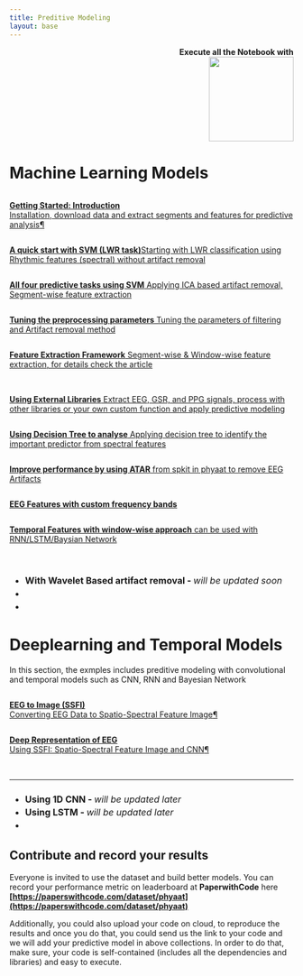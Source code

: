 ```yaml
---
title: Preditive Modeling
layout: base
---
```

<!--<div class="index-paragraph docutils container"><b>being update ...</b> </div> -->
<p style="text-align:right; font-weight:bold;">Execute all the Notebook with <br><a class="reference external image-reference" href="https://mybinder.org/v2/gh/Nikeshbajaj/Notebooks/master?urlpath=lab/tree/PhyAAt_Notebooks" target="_blank"><img src="https://mybinder.org/badge_logo.svg" width="150px"></a></p>

# Machine Learning Models
<!--<h2 style="text-align:left;"><u>Getting Started - Table of Content</u></h2> -->


<div id="index-grid-half" class="section group">
<div class="sphx-glr-thumbcontainer" tooltip="Getting started">
  <div class="figure align-default" id="">
  <img alt="" src="figures/getting_started.png" />
  <p class="caption"><span class="caption-text"><a class="reference internal" href="../introduction"><b>Getting Started: Introduction</b><br>Installation, download data and extract segments and features for predictive analysis</a></span><a class="headerlink" href="#" title="Permalink to this image">¶</a></p>
  </div>
</div>

<div class="toctree-wrapper compound"></div>

<div class="sphx-glr-thumbcontainer" tooltip="Starting with LWR classification using Rhythmic features (spectral) without artifact removal"><div class="figure align-default" id="id3">
  <img alt="" src="figures/lwr_svm.png" />
  <p class="caption"><span class="caption-text"><a class="reference internal" href="1_QuickStartSVM"><b>A quick start with SVM (LWR task)</b>Starting with LWR classification using Rhythmic features (spectral) without artifact removal</a></span></p>
  </div>
</div>

<div class="toctree-wrapper compound"></div>

<div class="sphx-glr-thumbcontainer" tooltip="Applying ICA based artifact removal, Segment-wise feature extraction"><div class="figure align-default" id="id3">
  <img alt="" src="figures/example1_svm_all_tasks_1.png" />
  <p class="caption"><span class="caption-text"><a class="reference internal" href="2_PredictiveTasksUsingSVM"><b>All four predictive tasks using SVM</b> Applying ICA based artifact removal, Segment-wise feature extraction</a></span></p>
  </div>
</div>

<div class="toctree-wrapper compound"></div>

<div class="sphx-glr-thumbcontainer" tooltip="Tuning the parameters"><div class="figure align-default" id="id3">
  <img alt="" src="figures/tuning.png" />
  <p class="caption"><span class="caption-text"><a class="reference internal" href="3_TuningPreprocessing"><b>Tuning the preprocessing parameters</b> Tuning the parameters of filtering and Artifact removal method</a></span></p>
  </div>
</div>

<div class="toctree-wrapper compound"></div>


<div class="sphx-glr-thumbcontainer" tooltip="Segment-wise & Window-wise feature extraction"><div class="figure align-default" id="id3">
  <img alt="" src="figures/featureextraction_win.png" />
  <p class="caption"><span class="caption-text"><a class="reference internal" href="4_FeatureExtraction"><b>Feature Extraction Framework</b> Segment-wise & Window-wise feature extraction, for details check the article</a></span></p>
  </div>
</div>

<div class="toctree-wrapper compound"></div>


<div class="sphx-glr-thumbcontainer" tooltip="Using External Libraries">
  <div class="figure align-default" id="id3">
  <img alt="" src="figures/eeg_14.png" />
  <img alt="" src="figures/gsr_2.png" />
  <img alt="" src="figures/ppg_3.png" />
  <p class="caption"><span class="caption-text"><a class="reference internal" href="5_UsingExternalLibraries"><b>Using External Libraries</b> Extract EEG, GSR, and PPG signals, process with other libraries or your own custom function and apply predictive modeling</a></span></p>
  </div>
</div>

<div class="toctree-wrapper compound"></div>

<div class="sphx-glr-thumbcontainer" tooltip="Using Decision Tree to analyse"><div class="figure align-default" id="id3">
  <img alt="" src="figures/decision_tree_lwr.png" />
  <p class="caption"><span class="caption-text"><a class="reference internal" href="6_Modeling_with_DecisionTree"><b>Using Decision Tree to analyse</b> Applying decision tree to identify the important predictor from spectral features</a></span></p>
  </div>
</div>
  
<div class="toctree-wrapper compound"></div>

<div class="sphx-glr-thumbcontainer" tooltip="ATAR Algorithm"><div class="figure align-default" id="id3">
  <img alt="" src="figures/phyaat_l1.png" />
  <p class="caption"><span class="caption-text"><a class="reference internal" href="7_Artifact_Removal_ATAR"><b>Improve performance by using ATAR</b> from spkit in phyaat to remove EEG Artifacts</a></span></p>
  </div>
</div>
  
<div class="toctree-wrapper compound"></div>

<div class="sphx-glr-thumbcontainer" tooltip="Custom Frequecy Bands"><div class="figure align-default" id="id3">
  <img alt="" src="figures/FE_8_10.png" />
  <p class="caption"><span class="caption-text"><a class="reference internal" href="8_Custom_Freq_Bands"><b>EEG Features with custom frequency bands</b></a></span></p>
  </div>
</div>
  
<div class="toctree-wrapper compound"></div>

<div class="sphx-glr-thumbcontainer" tooltip="Temporal Features - window-wise"><div class="figure align-default" id="id3">
  <img alt="" src="figures/phyaat_l3.png" />
  <p class="caption"><span class="caption-text"><a class="reference internal" href="9_Temporal_Features"><b>Temporal Features with window-wise approach</b> can be used with RNN/LSTM/Baysian Network</a></span></p>
  </div>
</div>


<div class="toctree-wrapper compound"></div>
<br>
<h3 style="text-align:left;">
<ul class="simple" style="line-height:1.4;">
  <li><font size="3">With Wavelet Based artifact removal - <span style="font-weight:normal"><i>will be updated soon</i></span></font></li>
  <li></li>
  <li></li>
</ul>
</h3>
</div>


# Deeplearning and Temporal Models
In this section, the exmples includes preditive modeling with convolutional and temporal models such as CNN, RNN and Bayesian Network


<div id="index-grid-half" class="section group">

<div class="sphx-glr-thumbcontainer" tooltip="EEG to Image">
<div class="figure align-default" id="">
  <img alt="" src="figures/EEG_to_SSFI.png" />
  <p class="caption"><span class="caption-text"><a class="reference internal" href="https://spkit.github.io/examples/gen_topo" target="_blank"><b>EEG to Image (SSFI) </b><br>Converting EEG Data to Spatio-Spectral Feature Image</a></span><a class="headerlink" href="#" title="Permalink to this image">¶</a></p>
</div>
</div>
  
<div class="sphx-glr-thumbcontainer" tooltip="Deep Representation">
<div class="figure align-default" id="">
  <img alt="" src="figures/DeepRepre_EEG_2.png" />
  <p class="caption"><span class="caption-text"><a class="reference internal" href="https://arxiv.org/pdf/2206.09807.pdf" target="_blank"><b>Deep Representation of EEG</b><br>Using SSFI: Spatio-Spectral Feature Image and CNN</a></span><a class="headerlink" href="#" title="Permalink to this image">¶</a></p>
</div>
</div>

</div>

<br>
<hr>

<div id="index-grid-half" class="section group">
<h3 style="text-align:left;">
<ul class="simple" style="line-height:1.4;">
  <li><font size="3">Using 1D CNN - <span style="font-weight:normal"><i>will be updated later</i></span></font></li>
  <li><font size="3">Using LSTM - <span style="font-weight:normal"><i>will be updated later</i></span></font></li>
  <li></li>
</ul>
</h3>
</div>





## Contribute and record your results
Everyone is invited to use the dataset and build better models. You can record your performance metric on leaderboard at **PaperwithCode** here **[https://paperswithcode.com/dataset/phyaat](https://paperswithcode.com/dataset/phyaat)**

Additionally, you could also upload your code on cloud, to reproduce the results and once you do that, you could send us the link to your code and we will add your predictive model in above collections. In order to do that, make sure, your code is self-contained (includes all the dependencies and libraries) and easy to execute.

